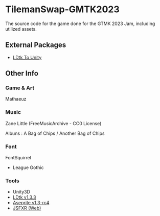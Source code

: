 # TilemanSwap-GMTK2023
The source code for the game done for the GTMK 2023 Jam, including utilized assets.

## External Packages
- [LDtk To Unity](https://cammin.github.io/LDtkToUnity/)

## Other Info
### Game & Art
Mathaeuz
### Music
Zane Little (FreeMusicArchive - CC0 License)

Albuns : A Bag of Chips / Another Bag of Chips 

### Font
FontSquirrel
- League Gothic

### Tools
- Unity3D
- [LDtk v1.3.3](https://ldtk.io)
- [Aseprite v1.3-rc4](https://www.aseprite.org)
- [JSFXR (Web)](https://sfxr.me)

